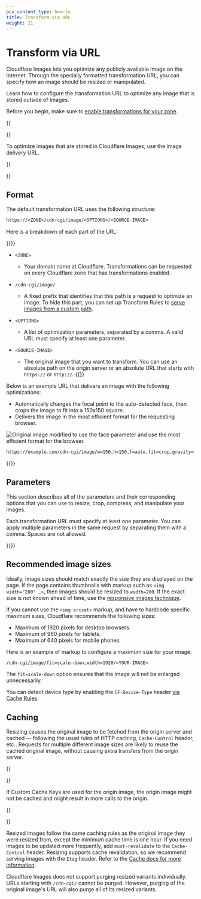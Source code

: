 ```yaml
---
pcx_content_type: how-to
title: Transform via URL
weight: 21
---
```


# Transform via URL

Cloudflare Images lets you optimize any publicly available image on the Internet. Through the specially formatted transformation URL, you can specify how an image should be resized or manipulated.

Learn how to configure the transformation URL to optimize any image that is stored outside of Images.

Before you begin, make sure to [enable transformations for your zone](/images/get-started/#enable-transformations).

{{<Aside type="note">}}

To optimize images that are stored in Cloudflare Images, use the image delivery URL.

{{</Aside>}}

## Format 

The default transformation URL uses the following structure:

```txt
https://<ZONE>/cdn-cgi/image/<OPTIONS>/<SOURCE-IMAGE>
```

Here is a breakdown of each part of the URL:

{{<definitions>}}

- `<ZONE>`
  - Your domain name at Cloudflare. Transformations can be requested on every Cloudflare zone that has transformations enabled.

- `/cdn-cgi/image/`
  - A fixed prefix that identifies that this path is a request to optimize an image. To hide this part, you can set up Transform Rules to [serve images from a custom path](/images/transform-images/serve-images-custom-paths/#serve-images-from-custom-paths-1/).

- `<OPTIONS>`
  - A list of optimization parameters, separated by a comma. A valid URL must specify at least one parameter.

- `<SOURCE-IMAGE>`
  - The original image that you want to transform. You can use an absolute path on the origin server or an absolute URL that starts with `https://` or `http://`.
{{</definitions>}}

Below is an example URL that delivers an image with the following optimizations:

- Automatically changes the focal point to the auto-detected face, then crops the image to fit into a 150x150 square.
- Delivers the image in the most efficient format for the requesting browser.

![Original image modified to use the face parameter and use the most efficient format for the browser.](/images/images/format.jpg)

```html
https://example.com/cdn-cgi/image/w=150,h=150,f=auto,fit=crop,gravity=face,zoom=0.5/https://example.r2.dev/image.jpg
```

{{<render file="_ir-svg-aside.md">}}

## Parameters

This section describes all of the parameters and their corresponding options that you can use to resize, crop, compress, and manipulate your images.

Each transformation URL must specify at least one parameter. You can apply multiple parameters in the same request by separating them with a comma. Spaces are not allowed.

{{<render file="_supported-properties.md">}}

<!-- rotate is not a generally useful option, so it’s only documented in the advanced section -->

## Recommended image sizes

Ideally, image sizes should match exactly the size they are displayed on the page. If the page contains thumbnails with markup such as `<img width="200" …>`, then images should be resized to `width=200`. If the exact size is not known ahead of time, use the [responsive images technique](/images/manage-images/create-variants/).

If you cannot use the `<img srcset>` markup, and have to hardcode specific maximum sizes, Cloudflare recommends the following sizes:

- Maximum of 1920 pixels for desktop browsers.
- Maximum of 960 pixels for tablets.
- Maximum of 640 pixels for mobile phones.

Here is an example of markup to configure a maximum size for your image:

```txt
/cdn-cgi/image/fit=scale-down,width=1920/<YOUR-IMAGE>
```

The `fit=scale-down` option ensures that the image will not be enlarged unnecessarily.

You can detect device type by enabling the `CF-Device-Type` header [via Cache Rules](/cache/how-to/cache-rules/settings/#cache-key).

## Caching

Resizing causes the original image to be fetched from the origin server and cached — following the usual rules of HTTP caching, `Cache-Control` header, etc.. Requests for multiple different image sizes are likely to reuse the cached original image, without causing extra transfers from the origin server.

{{<Aside type="note">}}

If Custom Cache Keys are used for the origin image, the origin image might not be cached and might result in more calls to the origin.

{{</Aside>}}
 
Resized images follow the same caching rules as the original image they were resized from, except the minimum cache time is one hour. If you need images to be updated more frequently, add `must-revalidate` to the `Cache-Control` header. Resizing supports cache revalidation, so we recommend serving images with the `Etag` header. Refer to the [Cache docs for more information](/cache/concepts/cache-control/#revalidation).

Cloudflare Images does not support purging resized variants individually. URLs starting with `/cdn-cgi/` cannot be purged. However, purging of the original image's URL will also purge all of its resized variants.
